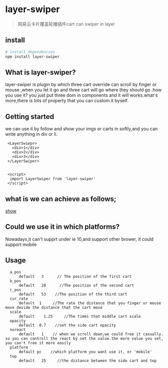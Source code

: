 # layer-swiper

> 网易云卡片覆盖轮播插件cart can swiper in layer

## install

``` bash
# install dependencies
npm install layer-swiper
```

## What is layer-swiper?
  layer-swiper is plugin by which three cart override can scroll by finger or mouse ,when you let it go and three cart will go where they should go .how you use it? you just put three dom in components and it will works.what's more,there is lots of property that you can custom it byself.
## Getting started
  we can use it by follow and show your imgs or carts in softly,and you can write anything in div or li.
  ```
   <LayerSwiepr>
     <div>1</div>
     <div>2</div>
     <div>3</div>
   </LayerSwiper>

   
   <script>
    import LayerSwiper from 'layer-swiper'
   </script>
   ```
## what is we can achieve as follows;
[show](https://github.com/XiaoQueXinggg/layer-swiper/blob/master/src/assets/show.gif)
## Could we use it in which platforms?
  Nowadays,it can't supprt under ie 10,and support other brower,
  it could support mobile
## Usage
```
  a_pos
      default   3      // The position of the first cart  
  b_pos  
      default   28      //The position of the second cart   
  c_pos  
      default   53    //The position of the third cart  
  cur_rate  
      default  1     //The rate the distance that you finger or mouse move devide the distance that the cart move   
  scale  
      default    1.25     //The times that middle cart scale   
  opacity  
      default  0.7    //set the side cart opacity   
  noreact  
      default   1    // when we scroll down,we could free it casually. so you can controll the react by set the value.the more value you set, you can't free it more easily  
  platform  
      default pc    //which platform you want use it, or 'mobile'  
  top  
      default   25     //the distance between the side cart and top
  ```

